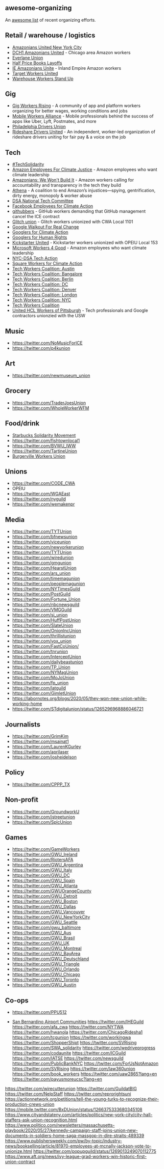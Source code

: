 ## awesome-organizing

An [awesome list](https://github.com/topics/awesome-list) of recent organizing efforts.

## Retail / warehouse / logistics

- [Amazonians United New York City](https://twitter.com/NYCAmazonians)
- [DCH1 Amazonians United](https://twitter.com/Dch1United) - Chicago area Amazon workers
- [Everlane Union](https://twitter.com/EverlaneU)
- [Half Price Books Layoffs](https://twitter.com/HPB_layoffs)
- [IE Amazonians Unite](https://twitter.com/amazoniansunite) - Inland Empire Amazon workers
- [Target Workers United](https://twitter.com/TGTWorkersUnite)
- [Warehouse Workers Stand Up](https://twitter.com/WWorkersStandUp)

## Gig

- [Gig Workers Rising](https://twitter.com/GigWorkersRise) - A community of app and platform workers organizing for better wages, working conditions and jobs
- [Mobile Workers Alliance](https://twitter.com/mobile_alliance) - Mobile professionals behind the success of apps like Uber, Lyft, Postmates, and more
- [Philadelphia Drivers Union](https://twitter.com/PhlDriversUnion)
- [Rideshare Drivers United](https://twitter.com/_drivers_united) - An independent, worker-led organization of rideshare drivers uniting for fair pay & a voice on the job

## Tech

- [#TechSolidarity](https://twitter.com/techspeaksout)
- [Amazon Employees For Climate Justice](https://twitter.com/AMZNforClimate) - Amazon employees who want climate leadership
- [Amazonians: We Won't Build It](https://twitter.com/WeWontBuildIt) - Amazon workers calling for accountability and transparency in the tech they build
- [Athena](https://twitter.com/athenaforall) - A coalition to end Amazon’s injustices—spying, gentrification, dirty energy, monopoly & worker abuse
- [DSA National Tech Committee](https://twitter.com/DSATechCmte)
- [Facebook Employees for Climate Action](https://twitter.com/FBClimateAction)
- [githubbers](https://twitter.com/githubbers/) - GitHub workers demanding that GitHub management cancel the ICE contract
- [Glitch union](https://techcrunch.com/2020/03/13/online-code-collaboration-tool-glitch-votes-to-unionize/) - Glitch workers unionized with CWA Local 1101
- [Google Walkout For Real Change](https://twitter.com/GoogleWalkout)
- [Googlers for Climate Action](Ahttps://twitter.com/ClimateGooglers)
- [Googlers for Human Rights](https://twitter.com/EthicalGooglers)
- [Kickstarter United](https://twitter.com/ksr_united) - Kickstarter workers unionized with OPEIU Local 153
- [Microsoft Workers 4 Good](https://twitter.com/MsWorkers4) - Amazon employees who want climate leadership
- [NYC-DSA Tech Action](https://twitter.com/NYCDSATechWG)
- [Square Workers for Climate Action](https://twitter.com/SquareWorkers)
- [Tech Workers Coalition: Austin](https://twitter.com/twcatx)
- [Tech Workers Coalition: Bangalore](https://twitter.com/twc_bangalore)
- [Tech Workers Coalition: Berlin](https://twitter.com/TechWorkersBER)
- [Tech Workers Coalition: DC](https://twitter.com/dctechworkers)
- [Tech Workers Coalition: Denver](https://twitter.com/twc_den)
- [Tech Workers Coalition: London](https://twitter.com/techworkersldn)
- [Tech Workers Coalition: NYC](https://twitter.com/techworkerscony)
- [Tech Workers Coalition](https://twitter.com/techworkersco)
- [United HCL Workers of Pittsburgh](https://twitter.com/HCLtechUnion) - Tech professionals and Google contractors unionzied with the USW

## Music

- https://twitter.com/NoMusicForICE
- https://twitter.com/p4kunion

## Art

- https://twitter.com/newmuseum_union

## Grocery

- https://twitter.com/TraderJoesUnion
- https://twitter.com/WholeWorkerWFM

## Food/drink

- [Starbucks Solidarity Movement](https://twitter.com/StarbucksSolid1)
- https://twitter.com/fishtownlocal1
- https://twitter.com/BVWU_IWW
- https://twitter.com/TartineUnion
- [Burgerville Workers Union](https://twitter.com/BVWU_IWW)

## Unions

- https://twitter.com/CODE_CWA
- OPEIU
- https://twitter.com/WGAEast
- https://twitter.com/nyguild
- https://twitter.com/wemakenpr

## Media

- https://twitter.com/TYTUnion
- https://twitter.com/bfnewsunion
- https://twitter.com/viceunion
- https://twitter.com/newyorkerunion
- https://twitter.com/TYTUnion
- https://twitter.com/wiredunion
- https://twitter.com/gmgunion
- https://twitter.com/HearstUnion
- https://twitter.com/ars_union
- https://twitter.com/timemagunion
- https://twitter.com/peoplemagunion
- https://twitter.com/NYTimesGuild
- https://twitter.com/PostGuild
- https://twitter.com/Fortune_Union
- https://twitter.com/nbcnewsguild
- https://twitter.com/VMGGuild
- https://twitter.com/si_union
- https://twitter.com/HuffPostUnion
- https://twitter.com/SlateUnion
- https://twitter.com/OnionIncUnion
- https://twitter.com/thrillistunion
- https://twitter.com/vox_union
- https://twitter.com/FastCoUnion/
- https://twitter.com/tnrunion
- https://twitter.com/InterceptUnion
- https://twitter.com/dailybeastunion
- https://twitter.com/TP_Union
- https://twitter.com/NYMagUnion
- https://twitter.com/MoJoUnion
- https://twitter.com/fp_union
- https://twitter.com/latguild
- https://twitter.com/GimletUnion
- https://labornotes.org/blogs/2020/05/they-won-new-union-while-working-home
- https://twitter.com/STdigitalunion/status/1265296968886046721

## Journalists

- https://twitter.com/GrimKim
- https://twitter.com/msainat1
- https://twitter.com/LaurenKGurley
- https://twitter.com/aprilaser
- https://twitter.com/josheidelson

## Policy

- https://twitter.com/CPPP_TX

## Non-profit

- https://twitter.com/GroundworkU
- https://twitter.com/jstreetunion
- https://twitter.com/SplcUnion

## Games

- https://twitter.com/GameWorkers
- https://twitter.com/GWU_Ireland
- https://twitter.com/RiotersAFA
- https://twitter.com/GWU_Argentina
- https://twitter.com/GWU_Italy
- https://twitter.com/GWU_DC
- https://twitter.com/GWU_Spain
- https://twitter.com/GWU_Atlanta
- https://twitter.com/GWUOrangeCounty
- https://twitter.com/GWU_Detroit
- https://twitter.com/GWU_Boston
- https://twitter.com/GWU_Dallas
- https://twitter.com/GWU_Vancouver
- https://twitter.com/GWU_NewYorkCity
- https://twitter.com/GWU_Seattle
- https://twitter.com/gwu_baltimore
- https://twitter.com/GWU_Aus
- https://twitter.com/GWU_Brasil
- https://twitter.com/GWU_UK
- https://twitter.com/GWU_Montreal
- https://twitter.com/GWU_BayArea
- https://twitter.com/GWU_Deutschland
- https://twitter.com/GWU_Triangle
- https://twitter.com/GWU_Orlando
- https://twitter.com/GWU_Chicago
- https://twitter.com/GWU_Toronto
- https://twitter.com/GWU_Austin

## Co-ops

- https://twitter.com/PPU512




- [San Bernardino Airport Communities](https://twitter.com/SBACommunities)
https://twitter.com/IHEGuild
https://twitter.com/afa_cwa
https://twitter.com/NYTWA
https://twitter.com/hwanola
https://twitter.com/ChicagoRidesha1
https://twitter.com/tcgunion
https://twitter.com/workingwa
https://twitter.com/ShopperShipt
https://twitter.com/SVRising
https://twitter.com/SWA_solidarity
https://twitter.com/wedriveprogress
https://twitter.com/codaunite
https://twitter.com/ICGuild
https://twitter.com/IATSE
https://twitter.com/newsguild
https://twitter.com/PublicBankNYC
https://twitter.com/ForUsNotAmazon
https://twitter.com/SVRising
https://twitter.com/law360union
https://twitter.com/book_workers
https://twitter.com/uaw2865?lang=en
https://twitter.com/payusmoreucsc?lang=en

https://twitter.com/wirecutterunion
https://twitter.com/GuildatBIG
https://twitter.com/NelpStaff
https://twitter.com/reprorightsuni
https://actionnetwork.org/petitions/tell-the-young-turks-to-recognize-their-production-crews-union
https://mobile.twitter.com/BxDUnion/status/1266375333680345108
https://www.cityandstateny.com/articles/politics/new-york-city/city-hall-staffers-ask-union-recognition.html
https://www.politico.com/newsletters/massachusetts-playbook/2020/05/27/kennedy-campaign-staff-joins-union-new-documents-in-soldiers-home-saga-massgop-in-dire-straits-489339
https://www.publishersweekly.com/pw/by-topic/industry-news/bookselling/article/81970-employees-at-mcnally-jackson-vote-to-unionize.html
https://twitter.com/popupguild/status/1269013249070112775
https://www.aft.org/news/ivy-league-grad-workers-win-historic-first-union-contract
